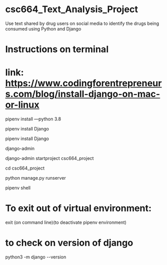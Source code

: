 # csc664_Text_Analysis_Project
Use text shared by drug users on social media to identify the drugs being consumed using Python and Django

# Instructions on terminal 
# link: https://www.codingforentrepreneurs.com/blog/install-django-on-mac-or-linux 
pipenv install —python 3.8

pipenv install Django

pipenv install Django

django-admin

django-admin startproject csc664_project

cd csc664_project

python manage.py runserver

pipenv shell

# To exit out of virtual environment:
exit (on command line)(to deactivate pipenv environment)

# to check on version of django
python3 -m django --version

